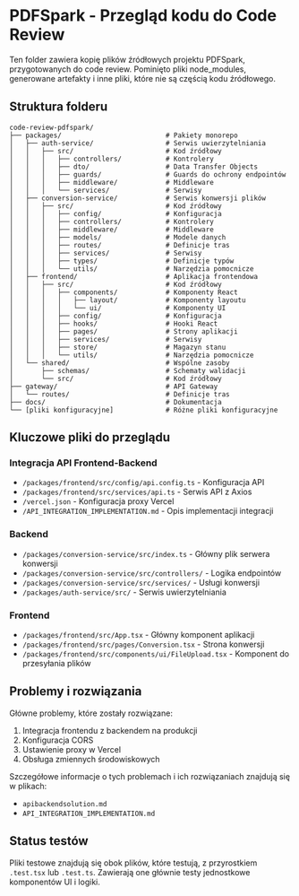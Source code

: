 # PDFSpark - Przegląd kodu do Code Review

Ten folder zawiera kopię plików źródłowych projektu PDFSpark, przygotowanych do code review. Pominięto pliki node_modules, generowane artefakty i inne pliki, które nie są częścią kodu źródłowego.

## Struktura folderu

```
code-review-pdfspark/
├── packages/                          # Pakiety monorepo
│   ├── auth-service/                  # Serwis uwierzytelniania
│   │   ├── src/                       # Kod źródłowy
│   │   │   ├── controllers/           # Kontrolery
│   │   │   ├── dto/                   # Data Transfer Objects
│   │   │   ├── guards/                # Guards do ochrony endpointów
│   │   │   ├── middleware/            # Middleware
│   │   │   └── services/              # Serwisy
│   ├── conversion-service/            # Serwis konwersji plików
│   │   ├── src/                       # Kod źródłowy
│   │   │   ├── config/                # Konfiguracja
│   │   │   ├── controllers/           # Kontrolery
│   │   │   ├── middleware/            # Middleware
│   │   │   ├── models/                # Modele danych
│   │   │   ├── routes/                # Definicje tras
│   │   │   ├── services/              # Serwisy
│   │   │   ├── types/                 # Definicje typów
│   │   │   └── utils/                 # Narzędzia pomocnicze
│   ├── frontend/                      # Aplikacja frontendowa
│   │   ├── src/                       # Kod źródłowy
│   │   │   ├── components/            # Komponenty React
│   │   │   │   ├── layout/            # Komponenty layoutu
│   │   │   │   └── ui/                # Komponenty UI
│   │   │   ├── config/                # Konfiguracja
│   │   │   ├── hooks/                 # Hooki React
│   │   │   ├── pages/                 # Strony aplikacji
│   │   │   ├── services/              # Serwisy
│   │   │   ├── store/                 # Magazyn stanu
│   │   │   └── utils/                 # Narzędzia pomocnicze
│   └── shared/                        # Wspólne zasoby
│       ├── schemas/                   # Schematy walidacji
│       └── src/                       # Kod źródłowy
├── gateway/                           # API Gateway
│   └── routes/                        # Definicje tras
├── docs/                              # Dokumentacja
└── [pliki konfiguracyjne]             # Różne pliki konfiguracyjne
```

## Kluczowe pliki do przeglądu

### Integracja API Frontend-Backend

- `/packages/frontend/src/config/api.config.ts` - Konfiguracja API
- `/packages/frontend/src/services/api.ts` - Serwis API z Axios
- `/vercel.json` - Konfiguracja proxy Vercel
- `/API_INTEGRATION_IMPLEMENTATION.md` - Opis implementacji integracji

### Backend

- `/packages/conversion-service/src/index.ts` - Główny plik serwera konwersji
- `/packages/conversion-service/src/controllers/` - Logika endpointów
- `/packages/conversion-service/src/services/` - Usługi konwersji
- `/packages/auth-service/src/` - Serwis uwierzytelniania

### Frontend

- `/packages/frontend/src/App.tsx` - Główny komponent aplikacji
- `/packages/frontend/src/pages/Conversion.tsx` - Strona konwersji
- `/packages/frontend/src/components/ui/FileUpload.tsx` - Komponent do przesyłania plików

## Problemy i rozwiązania

Główne problemy, które zostały rozwiązane:

1. Integracja frontendu z backendem na produkcji
2. Konfiguracja CORS
3. Ustawienie proxy w Vercel
4. Obsługa zmiennych środowiskowych

Szczegółowe informacje o tych problemach i ich rozwiązaniach znajdują się w plikach:
- `apibackendsolution.md`
- `API_INTEGRATION_IMPLEMENTATION.md`

## Status testów

Pliki testowe znajdują się obok plików, które testują, z przyrostkiem `.test.tsx` lub `.test.ts`. Zawierają one głównie testy jednostkowe komponentów UI i logiki.